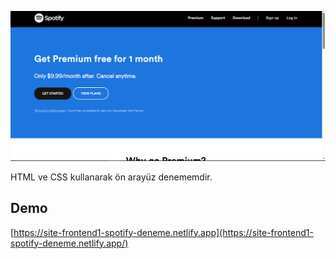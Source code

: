 ![Spotify Logo](spotify.png)

HTML ve CSS kullanarak ön arayüz denememdir.
## **Demo**
[https://site-frontend1-spotify-deneme.netlify.app](https://site-frontend1-spotify-deneme.netlify.app/)
